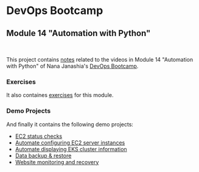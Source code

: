 # DevOps Bootcamp
## Module 14 "Automation with Python"
<br />

This project contains [notes](./Notes.md) related to the videos in Module 14 "Automation with Python" of Nana Janashia's [DevOps Bootcamp](https://www.techworld-with-nana.com/devops-bootcamp).

### Exercises
It also containes [exercises](./exercises/Exercises.md) for this module.

### Demo Projects
And finally it contains the following demo projects:
- [EC2 status checks](./demo-projects/1-ec2-status-check/)
- [Automate configuring EC2 server instances](./demo-projects/2-ec2-configuration/)
- [Automate displaying EKS cluster information](./demo-projects/3-eks-cluster-info/)
- [Data backup & restore](./demo-projects/4-backup-and-restore/)
- [Website monitoring and recovery](./demo-projects/5-website-monitoring/)
